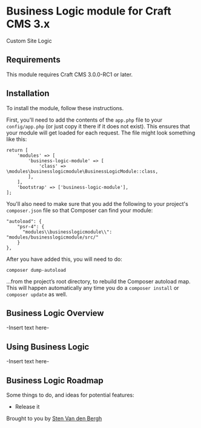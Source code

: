 # Business Logic module for Craft CMS 3.x

Custom Site Logic

## Requirements

This module requires Craft CMS 3.0.0-RC1 or later.

## Installation

To install the module, follow these instructions.

First, you'll need to add the contents of the `app.php` file to your `config/app.php` (or just copy it there if it does not exist). This ensures that your module will get loaded for each request. The file might look something like this:
```
return [
    'modules' => [
        'business-logic-module' => [
            'class' => \modules\businesslogicmodule\BusinessLogicModule::class,
        ],
    ],
    'bootstrap' => ['business-logic-module'],
];
```
You'll also need to make sure that you add the following to your project's `composer.json` file so that Composer can find your module:

    "autoload": {
        "psr-4": {
          "modules\\businesslogicmodule\\": "modules/businesslogicmodule/src/"
        }
    },

After you have added this, you will need to do:

    composer dump-autoload
 
 …from the project’s root directory, to rebuild the Composer autoload map. This will happen automatically any time you do a `composer install` or `composer update` as well.

## Business Logic Overview

-Insert text here-

## Using Business Logic

-Insert text here-

## Business Logic Roadmap

Some things to do, and ideas for potential features:

* Release it

Brought to you by [Sten Van den Bergh](https://stenvdb.be)

